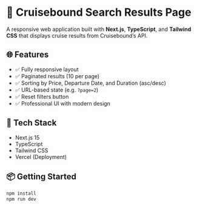 # 🚢 Cruisebound Search Results Page

A responsive web application built with **Next.js**, **TypeScript**, and **Tailwind CSS** that displays cruise results from Cruisebound’s API.

## 🌐 Features

- ✅ Fully responsive layout
- ✅ Paginated results (10 per page)
- ✅ Sorting by Price, Departure Date, and Duration (asc/desc)
- ✅ URL-based state (e.g. `?page=2`)
- ✅ Reset filters button
- ✅ Professional UI with modern design

## 🚀 Tech Stack

- Next.js 15
- TypeScript
- Tailwind CSS
- Vercel (Deployment)

## 📦 Getting Started

```bash
npm install
npm run dev
